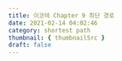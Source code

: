 ```yaml
---
title: 이코테 Chapter 9 최단 경로
date: 2021-02-14 04:02:46
category: shortest path
thumbnail: { thumbnailSrc }
draft: false
---
```

